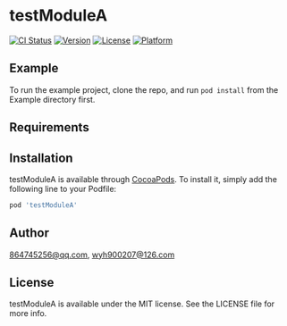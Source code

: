 # testModuleA

[![CI Status](https://img.shields.io/travis/864745256@qq.com/testModuleA.svg?style=flat)](https://travis-ci.org/864745256@qq.com/testModuleA)
[![Version](https://img.shields.io/cocoapods/v/testModuleA.svg?style=flat)](https://cocoapods.org/pods/testModuleA)
[![License](https://img.shields.io/cocoapods/l/testModuleA.svg?style=flat)](https://cocoapods.org/pods/testModuleA)
[![Platform](https://img.shields.io/cocoapods/p/testModuleA.svg?style=flat)](https://cocoapods.org/pods/testModuleA)

## Example

To run the example project, clone the repo, and run `pod install` from the Example directory first.

## Requirements

## Installation

testModuleA is available through [CocoaPods](https://cocoapods.org). To install
it, simply add the following line to your Podfile:

```ruby
pod 'testModuleA'
```

## Author

864745256@qq.com, wyh900207@126.com

## License

testModuleA is available under the MIT license. See the LICENSE file for more info.

